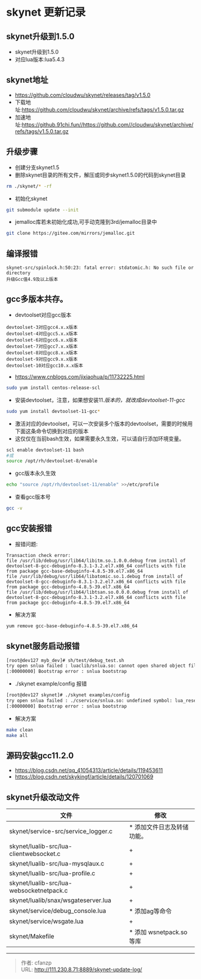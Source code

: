 # skynet 更新记录


## skynet升级到1.5.0
- skynet升级到1.5.0
- 对应lua版本:lua5.4.3

## skynet地址
- https://github.com/cloudwu/skynet/releases/tag/v1.5.0
- 下载地址:https://github.com/cloudwu/skynet/archive/refs/tags/v1.5.0.tar.gz
- 加速地址:https://github.91chi.fun//https://github.com//cloudwu/skynet/archive/refs/tags/v1.5.0.tar.gz

## 升级步骤
- 创建分支skynet1.5
- 删除skynet目录的所有文件，解压或同步skynet1.5.0的代码到skynet目录
```bash
rm ./skynet/* -rf
```
- 初始化skynet
```bash
git submodule update --init
```

- jemalloc库若未初始化成功,可手动克隆到3rd/jemalloc目录中
```bash
git clone https://gitee.com/mirrors/jemalloc.git
```


## 编译报错
```
skynet-src/spinlock.h:50:23: fatal error: stdatomic.h: No such file or directory
升级Gcc值4.9及以上版本
```

## gcc多版本共存。
- devtoolset对应gcc版本
```
devtoolset-3对应gcc4.x.x版本
devtoolset-4对应gcc5.x.x版本
devtoolset-6对应gcc6.x.x版本
devtoolset-7对应gcc7.x.x版本
devtoolset-8对应gcc8.x.x版本
devtoolset-9对应gcc9.x.x版本
devtoolset-10对应gcc10.x.x版本
```

- https://www.cnblogs.com/jixiaohua/p/11732225.html
```bash
sudo yum install centos-release-scl
```
- 安装devtoolset，注意，如果想安装11.*版本的，就改成devtoolset-11-gcc*
```bash
sudo yum install devtoolset-11-gcc*
```
- 激活对应的devtoolset，可以一次安装多个版本的devtoolset，需要的时候用下面这条命令切换到对应的版本
- 这仅仅在当前bash生效，如果需要永久生效，可以请自行添加环境变量。
```bash
scl enable devtoolset-11 bash
#或
source /opt/rh/devtoolset-8/enable
```
- gcc版本永久生效
```bash
echo "source /opt/rh/devtoolset-11/enable" >>/etc/profile
```
- 查看gcc版本号
```bash
gcc -v
```

## gcc安装报错
- 报错问题:
```
Transaction check error:
file /usr/lib/debug/usr/lib64/libitm.so.1.0.0.debug from install of devtoolset-8-gcc-debuginfo-8.3.1-3.2.el7.x86_64 conflicts with file from package gcc-base-debuginfo-4.8.5-39.el7.x86_64
file /usr/lib/debug/usr/lib64/libatomic.so.1.debug from install of devtoolset-8-gcc-debuginfo-8.3.1-3.2.el7.x86_64 conflicts with file from package gcc-debuginfo-4.8.5-39.el7.x86_64
file /usr/lib/debug/usr/lib64/libtsan.so.0.0.0.debug from install of devtoolset-8-gcc-debuginfo-8.3.1-3.2.el7.x86_64 conflicts with file from package gcc-debuginfo-4.8.5-39.el7.x86_64
```
- 解决方案
```bash
yum remove gcc-base-debuginfo-4.8.5-39.el7.x86_64
```


## skynet服务启动报错
```bash
[root@dev127 myb_dev]# sh/test/debug_test.sh 
try open snlua failed : luaclib/snlua.so: cannot open shared object file: No such file or directory
[:00000000] Bootstrap error : snlua bootstrap
```

- ./skynet example/config 报错
```bash
[root@dev127 skynet]# ./skynet examples/config
try open snlua failed : ./cservice/snlua.so: undefined symbol: lua_resetthread
[:00000000] Bootstrap error : snlua bootstrap
```
- 解决方案
```bash
make clean
make all
```

## 源码安装gcc11.2.0
- https://blog.csdn.net/qq_41054313/article/details/119453611
- https://blog.csdn.net/skykingf/article/details/120701069


## skynet升级改动文件
文件                                     | 修改
---                                      | ---
skynet/service-src/service_logger.c      | * 添加文件日志及转储功能。
skynet/lualib-src/lua-clientwebsocket.c  | +
skynet/lualib-src/lua-mysqlaux.c         | +
skynet/lualib-src/lua-profile.c          | +
skynet/lualib-src/lua-websocketnetpack.c | +
skynet/lualib/snax/wsgateserver.lua      | +
skynet/service/debug_console.lua         | * 添加ag等命令
skynet/service/wsgate.lua                | +
skynet/Makefile                          | * 添加 wsnetpack.so等库


---

> 作者: cfanzp  
> URL: http://111.230.8.71:8889/skynet-update-log/  

